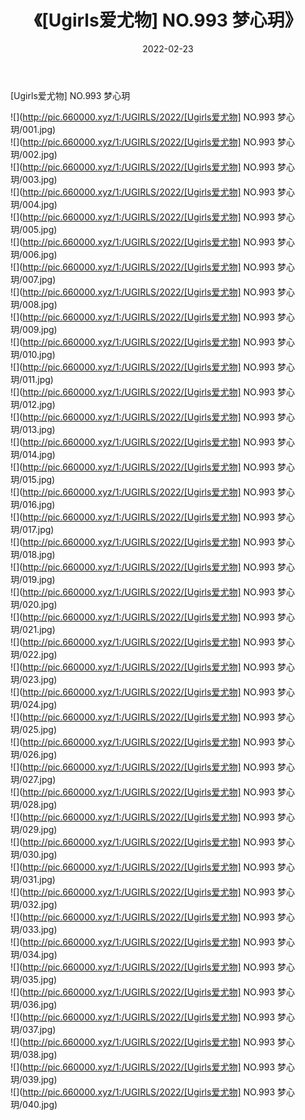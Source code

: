 ﻿---
layout: post
title:  《[Ugirls爱尤物] NO.993 梦心玥》
date:   2022-02-23
img: http://pic.660000.xyz/1:/UGIRLS/2022/[Ugirls爱尤物] NO.993 梦心玥/000.jpg
categories: [美女, 清纯, 唯美]
---

[Ugirls爱尤物] NO.993 梦心玥

 ![](http://pic.660000.xyz/1:/UGIRLS/2022/[Ugirls爱尤物] NO.993 梦心玥/001.jpg) <br>![](http://pic.660000.xyz/1:/UGIRLS/2022/[Ugirls爱尤物] NO.993 梦心玥/002.jpg) <br>![](http://pic.660000.xyz/1:/UGIRLS/2022/[Ugirls爱尤物] NO.993 梦心玥/003.jpg) <br>![](http://pic.660000.xyz/1:/UGIRLS/2022/[Ugirls爱尤物] NO.993 梦心玥/004.jpg) <br>![](http://pic.660000.xyz/1:/UGIRLS/2022/[Ugirls爱尤物] NO.993 梦心玥/005.jpg) <br>![](http://pic.660000.xyz/1:/UGIRLS/2022/[Ugirls爱尤物] NO.993 梦心玥/006.jpg) <br>![](http://pic.660000.xyz/1:/UGIRLS/2022/[Ugirls爱尤物] NO.993 梦心玥/007.jpg) <br>![](http://pic.660000.xyz/1:/UGIRLS/2022/[Ugirls爱尤物] NO.993 梦心玥/008.jpg) <br>![](http://pic.660000.xyz/1:/UGIRLS/2022/[Ugirls爱尤物] NO.993 梦心玥/009.jpg) <br>![](http://pic.660000.xyz/1:/UGIRLS/2022/[Ugirls爱尤物] NO.993 梦心玥/010.jpg) <br>![](http://pic.660000.xyz/1:/UGIRLS/2022/[Ugirls爱尤物] NO.993 梦心玥/011.jpg) <br>![](http://pic.660000.xyz/1:/UGIRLS/2022/[Ugirls爱尤物] NO.993 梦心玥/012.jpg) <br>![](http://pic.660000.xyz/1:/UGIRLS/2022/[Ugirls爱尤物] NO.993 梦心玥/013.jpg) <br>![](http://pic.660000.xyz/1:/UGIRLS/2022/[Ugirls爱尤物] NO.993 梦心玥/014.jpg) <br>![](http://pic.660000.xyz/1:/UGIRLS/2022/[Ugirls爱尤物] NO.993 梦心玥/015.jpg) <br>![](http://pic.660000.xyz/1:/UGIRLS/2022/[Ugirls爱尤物] NO.993 梦心玥/016.jpg) <br>![](http://pic.660000.xyz/1:/UGIRLS/2022/[Ugirls爱尤物] NO.993 梦心玥/017.jpg) <br>![](http://pic.660000.xyz/1:/UGIRLS/2022/[Ugirls爱尤物] NO.993 梦心玥/018.jpg) <br>![](http://pic.660000.xyz/1:/UGIRLS/2022/[Ugirls爱尤物] NO.993 梦心玥/019.jpg) <br>![](http://pic.660000.xyz/1:/UGIRLS/2022/[Ugirls爱尤物] NO.993 梦心玥/020.jpg) <br>![](http://pic.660000.xyz/1:/UGIRLS/2022/[Ugirls爱尤物] NO.993 梦心玥/021.jpg) <br>![](http://pic.660000.xyz/1:/UGIRLS/2022/[Ugirls爱尤物] NO.993 梦心玥/022.jpg) <br>![](http://pic.660000.xyz/1:/UGIRLS/2022/[Ugirls爱尤物] NO.993 梦心玥/023.jpg) <br>![](http://pic.660000.xyz/1:/UGIRLS/2022/[Ugirls爱尤物] NO.993 梦心玥/024.jpg) <br>![](http://pic.660000.xyz/1:/UGIRLS/2022/[Ugirls爱尤物] NO.993 梦心玥/025.jpg) <br>![](http://pic.660000.xyz/1:/UGIRLS/2022/[Ugirls爱尤物] NO.993 梦心玥/026.jpg) <br>![](http://pic.660000.xyz/1:/UGIRLS/2022/[Ugirls爱尤物] NO.993 梦心玥/027.jpg) <br>![](http://pic.660000.xyz/1:/UGIRLS/2022/[Ugirls爱尤物] NO.993 梦心玥/028.jpg) <br>![](http://pic.660000.xyz/1:/UGIRLS/2022/[Ugirls爱尤物] NO.993 梦心玥/029.jpg) <br>![](http://pic.660000.xyz/1:/UGIRLS/2022/[Ugirls爱尤物] NO.993 梦心玥/030.jpg) <br>![](http://pic.660000.xyz/1:/UGIRLS/2022/[Ugirls爱尤物] NO.993 梦心玥/031.jpg) <br>![](http://pic.660000.xyz/1:/UGIRLS/2022/[Ugirls爱尤物] NO.993 梦心玥/032.jpg) <br>![](http://pic.660000.xyz/1:/UGIRLS/2022/[Ugirls爱尤物] NO.993 梦心玥/033.jpg) <br>![](http://pic.660000.xyz/1:/UGIRLS/2022/[Ugirls爱尤物] NO.993 梦心玥/034.jpg) <br>![](http://pic.660000.xyz/1:/UGIRLS/2022/[Ugirls爱尤物] NO.993 梦心玥/035.jpg) <br>![](http://pic.660000.xyz/1:/UGIRLS/2022/[Ugirls爱尤物] NO.993 梦心玥/036.jpg) <br>![](http://pic.660000.xyz/1:/UGIRLS/2022/[Ugirls爱尤物] NO.993 梦心玥/037.jpg) <br>![](http://pic.660000.xyz/1:/UGIRLS/2022/[Ugirls爱尤物] NO.993 梦心玥/038.jpg) <br>![](http://pic.660000.xyz/1:/UGIRLS/2022/[Ugirls爱尤物] NO.993 梦心玥/039.jpg) <br>![](http://pic.660000.xyz/1:/UGIRLS/2022/[Ugirls爱尤物] NO.993 梦心玥/040.jpg) <br>